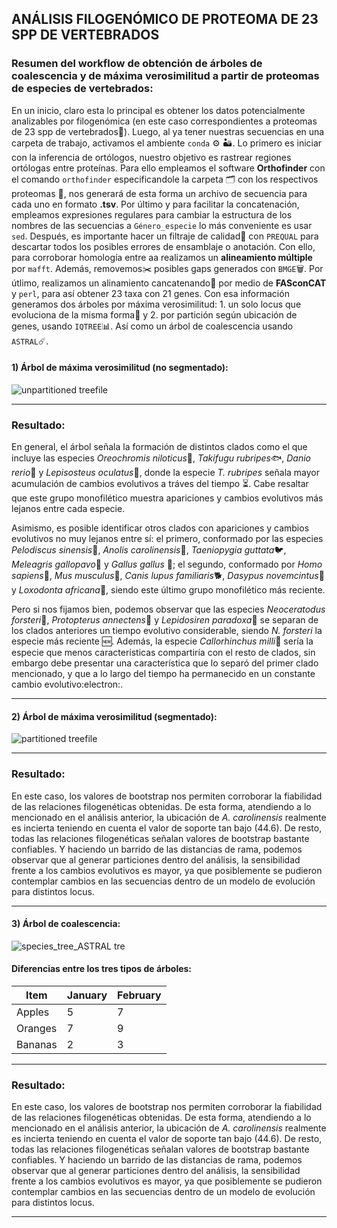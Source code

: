 ## ANÁLISIS FILOGENÓMICO DE PROTEOMA DE 23 SPP DE VERTEBRADOS

### Resumen del workflow de obtención de árboles de coalescencia y de máxima verosimilitud a partir de proteomas de especies de vertebrados:

En un inicio, claro esta lo principal es obtener los datos potencialmente analizables por filogenómica (en este caso correspondientes a proteomas de 23 spp de vertebrados:elephant:). Luego, al ya tener nuestras secuencias en una carpeta de trabajo, activamos el ambiente `conda` :gear: :desert:. Lo primero es iniciar con la inferencia de ortólogos, nuestro objetivo es rastrear regiones ortólogas entre proteínas. Para ello empleamos el software __Orthofinder__ con el comando `orthofinder` especificandole la carpeta :card_index_dividers: con los respectivos proteomas :dna:, nos generará de esta forma un archivo de secuencia para cada uno en formato __.tsv__. Por último y para facilitar la concatenación, empleamos expresiones regulares para cambiar la estructura de los nombres de las secuencias a `Género_especie` lo más conveniente es usar `sed`. Después, es importante hacer un filtraje de calidad🔎 con `PREQUAL` para descartar todos los posibles errores de ensamblaje o anotación. Con ello, para corroborar homología entre aa realizamos un __alineamiento múltiple__ por `mafft`. Además, removemos:scissors: posibles gaps generados con `BMGE`:wastebasket:. Por útlimo, realizamos un alinamiento cancatenando:abacus: por medio de __FASconCAT__ y `perl`, para así obtener 23 taxa con 21 genes. Con esa información generamos dos árboles por máxima verosimilitud: 1. un solo locus que evoluciona de la misma forma:round_pushpin: y 2. por partición según ubicación de genes, usando `IQTREE`:bar_chart:. Así como un árbol de coalescencia usando `ASTRAL`:comet:.

#### 1) Árbol de máxima verosimilitud (no segmentado):
![unpartitioned treefile](https://github.com/StivennGutierrez/parcial_bioinformatica/assets/128840301/65473ddb-c357-4b59-a851-ab12b233e02a)

----

### Resultado:
En general, el árbol señala la formación de distintos clados como el que incluye las especies *Oreochromis niloticus*:tropical_fish:, *Takifugu rubripes*:fish:, *Danio rerio*:fried_shrimp: y *Lepisosteus oculatus*:shrimp:, donde la especie *T. rubripes* señala mayor acumulación de cambios evolutivos a tráves del tiempo :hourglass_flowing_sand:. Cabe resaltar que este grupo monofilético muestra apariciones y cambios evolutivos más lejanos entre cada especie.

Asimismo, es posible identificar otros clados con apariciones y cambios evolutivos no muy lejanos entre sí: el primero, conformado por las especies *Pelodiscus sinensis*:turtle:, *Anolis carolinensis*:lizard:, *Taeniopygia guttata*:bird:, *Meleagris gallopavo*:turkey: y *Gallus gallus*	:rooster:; el segundo, conformado por *Homo sapiens*:tipping_hand_person:, *Mus musculus*:mouse2:, *Canis lupus familiaris*:dog2:, *Dasypus novemcintus*:hedgehog: y *Loxodonta africana*:elephant:, siendo este último grupo monofilético más reciente.

Pero si nos fijamos bien, podemos observar que las especies *Neoceratodus forsteri*:penguin:, *Protopterus annectens*:shrimp: y *Lepidosiren paradoxa*:shrimp: se separan de los clados anteriores un tiempo evolutivo considerable, siendo *N. forsteri* la especie más reciente :new:. Además, la especie *Callorhinchus milli*:shark: sería la especie que menos características compartiría con el resto de clados, sin embargo debe presentar una característica que lo separó del primer clado mencionado, y que a lo largo del tiempo ha permanecido en un constante cambio evolutivo:electron:.

---

#### 2) Árbol de máxima verosimilitud (segmentado):
![partitioned treefile](https://github.com/StivennGutierrez/parcial_bioinformatica/assets/128840301/96ca351e-4e38-476b-972a-caff3a851152)

----

### Resultado:
En este caso, los valores de bootstrap nos permiten corroborar la fiabilidad de las relaciones filogenéticas obtenidas. De esta forma, atendiendo a lo mencionado en el análisis anterior, la ubicación de *A. carolinensis* realmente es incierta teniendo en cuenta el valor de soporte tan bajo (44.6). De resto, todas las relaciones filogenéticas señalan valores de bootstrap bastante confiables. Y haciendo un barrido de las distancias de rama, podemos observar que al generar particiones dentro del análisis, la sensibilidad frente a los cambios evolutivos es mayor, ya que posiblemente se pudieron contemplar cambios en las secuencias dentro de un modelo de evolución para distintos locus.

---

#### 3) Árbol de coalescencia:
![species_tree_ASTRAL tre](https://github.com/StivennGutierrez/parcial_bioinformatica/assets/128840301/fe5062a5-2389-4ae2-8b73-322aa6dac1cb)


#### Diferencias entre los tres tipos de árboles:
| **Item** | **January** | **February** |
| --- | --- | --- |
| Apples | 5 | 7 |
| Oranges | 7 | 9 |
| Bananas | 2 | 3 |

----

### Resultado:
En este caso, los valores de bootstrap nos permiten corroborar la fiabilidad de las relaciones filogenéticas obtenidas. De esta forma, atendiendo a lo mencionado en el análisis anterior, la ubicación de *A. carolinensis* realmente es incierta teniendo en cuenta el valor de soporte tan bajo (44.6). De resto, todas las relaciones filogenéticas señalan valores de bootstrap bastante confiables. Y haciendo un barrido de las distancias de rama, podemos observar que al generar particiones dentro del análisis, la sensibilidad frente a los cambios evolutivos es mayor, ya que posiblemente se pudieron contemplar cambios en las secuencias dentro de un modelo de evolución para distintos locus.

---















